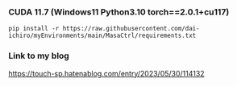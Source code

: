 ### CUDA 11.7 (Windows11  Python3.10  torch==2.0.1+cu117)
~~~
pip install -r https://raw.githubusercontent.com/dai-ichiro/myEnvironments/main/MasaCtrl/requirements.txt
~~~

### Link to my blog
https://touch-sp.hatenablog.com/entry/2023/05/30/114132
